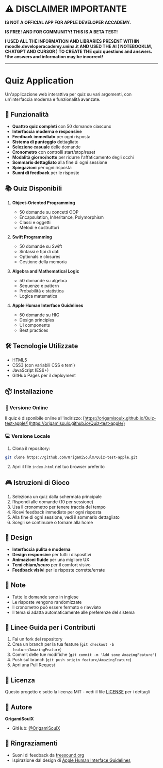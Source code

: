 # ⚠️ DISCLAIMER IMPORTANTE

**IS NOT A OFFICIAL APP FOR APPLE DEVELOPER ACCADEMY.**

**IS FREE! AND FOR COMMUNITY! THIS IS A BETA TEST!**

**I USED ALL THE INFORMATION AND LIBRARIES PRESENT WITHIN moodle.developeracademy.unina.it AND USED THE AI ( NOTEBOOKLM, CHATGPT AND CURSOR ) TO CREATE THE quiz questions and answers. !the answers and information may be incorrect!**

---

# Quiz Application

Un'applicazione web interattiva per quiz su vari argomenti, con un'interfaccia moderna e funzionalità avanzate.

## 🚀 Funzionalità

- **Quattro quiz completi** con 50 domande ciascuno
- **Interfaccia moderna e responsive**
- **Feedback immediato** per ogni risposta
- **Sistema di punteggio** dettagliato
- **Selezione casuale** delle domande
- **Cronometro** con controlli start/stop/reset
- **Modalità giorno/notte** per ridurre l'affaticamento degli occhi
- **Sommario dettagliato** alla fine di ogni sessione
- **Spiegazioni** per ogni risposta
- **Suoni di feedback** per le risposte

## 📚 Quiz Disponibili

1. **Object-Oriented Programming**
   - 50 domande su concetti OOP
   - Encapsulation, Inheritance, Polymorphism
   - Classi e oggetti
   - Metodi e costruttori

2. **Swift Programming**
   - 50 domande su Swift
   - Sintassi e tipi di dati
   - Optionals e closures
   - Gestione della memoria

3. **Algebra and Mathematical Logic**
   - 50 domande su algebra
   - Sequenze e pattern
   - Probabilità e statistica
   - Logica matematica

4. **Apple Human Interface Guidelines**
   - 50 domande su HIG
   - Design principles
   - UI components
   - Best practices

## 🛠️ Tecnologie Utilizzate

- HTML5
- CSS3 (con variabili CSS e temi)
- JavaScript (ES6+)
- GitHub Pages per il deployment

## 📦 Installazione

### 🚀 Versione Online
Il quiz è disponibile online all'indirizzo: [https://origamisoulx.github.io/Quiz-test-apple/](https://origamisoulx.github.io/Quiz-test-apple/)

### 💻 Versione Locale
1. Clona il repository:
```bash
git clone https://github.com/OrigamiSoulX/Quiz-test-apple.git
```

2. Apri il file `index.html` nel tuo browser preferito

## 🎮 Istruzioni di Gioco

1. Seleziona un quiz dalla schermata principale
2. Rispondi alle domande (10 per sessione)
3. Usa il cronometro per tenere traccia del tempo
4. Ricevi feedback immediato per ogni risposta
5. Alla fine di ogni sessione, vedi il sommario dettagliato
6. Scegli se continuare o tornare alla home

## 🎨 Design

- **Interfaccia pulita e moderna**
- **Design responsive** per tutti i dispositivi
- **Animazioni fluide** per una migliore UX
- **Temi chiaro/scuro** per il comfort visivo
- **Feedback visivi** per le risposte corrette/errate

## 📝 Note

- Tutte le domande sono in inglese
- Le risposte vengono randomizzate
- Il cronometro può essere fermato e riavviato
- Il tema si adatta automaticamente alle preferenze del sistema

## 🤝 Linee Guida per i Contributi

1. Fai un fork del repository
2. Crea un branch per la tua feature (`git checkout -b feature/AmazingFeature`)
3. Commit delle tue modifiche (`git commit -m 'Add some AmazingFeature'`)
4. Push sul branch (`git push origin feature/AmazingFeature`)
5. Apri una Pull Request

## 📄 Licenza

Questo progetto è sotto la licenza MIT - vedi il file [LICENSE](LICENSE) per i dettagli

## 👤 Autore

**OrigamiSoulX**
- GitHub: [@OrigamiSoulX](https://github.com/OrigamiSoulX)

## 🙏 Ringraziamenti

- Suoni di feedback da [freesound.org](https://freesound.org)
- Ispirazione dal design di [Apple Human Interface Guidelines](https://developer.apple.com/design/human-interface-guidelines/) 